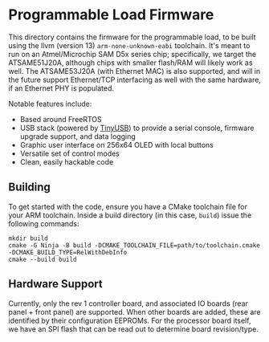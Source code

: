 # Programmable Load Firmware
This directory contains the firmware for the programmable load, to be built using the llvm (version 13) `arm-none-unknown-eabi` toolchain. It's meant to run on an Atmel/Microchip SAM D5x series chip; specifically, we target the ATSAME51J20A, although chips with smaller flash/RAM will likely work as well. The ATSAME53J20A (with Ethernet MAC) is also supported, and will in the future support Ethernet/TCP interfacing as well with the same hardware, if an Ethernet PHY is populated.

Notable features include:
- Based around FreeRTOS
- USB stack (powered by [TinyUSB](https://github.com/hathach/tinyusb)) to provide a serial console, firmware upgrade support, and data logging
- Graphic user interface on 256x64 OLED with local buttons
- Versatile set of control modes
- Clean, easily hackable code

## Building
To get started with the code, ensure you have a CMake toolchain file for your ARM toolchain. Inside a build directory (in this case, `build`) issue the following commands:

```
mkdir build
cmake -G Ninja -B build -DCMAKE_TOOLCHAIN_FILE=path/to/toolchain.cmake -DCMAKE_BUILD_TYPE=RelWithDebInfo
cmake --build build
```

## Hardware Support
Currently, only the rev 1 controller board, and associated IO boards (rear panel + front panel) are supported. When other boards are added, these are identified by their configuration EEPROMs. For the processor board itself, we have an SPI flash that can be read out to determine board revision/type.
